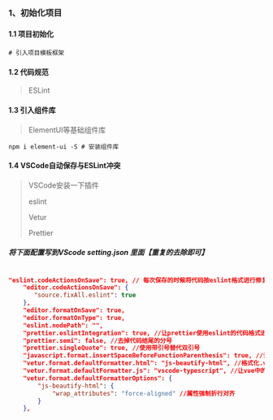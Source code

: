 ### 1、初始化项目

#### 1.1 项目初始化

```shell
# 引入项目模板框架
```

#### 1.2 代码规范

> ESLint 

#### 1.3 引入组件库

> ElementUI等基础组件库

```shell
npm i element-ui -S # 安装组件库
```

#### 1.4 VSCode自动保存与ESLint冲突

> VSCode安装一下插件
>
> eslint
>
> Vetur
>
> Prettier

#####   将下面配置写到VScode setting.json 里面【重复的去除即可】

```json
  
"eslint.codeActionsOnSave": true, // 每次保存的时候将代码按eslint格式进行修复
    "editor.codeActionsOnSave": {
       "source.fixAll.eslint": true
    },
    "editor.formatOnSave": true,
    "editor.formatOnType": true,
    "eslint.nodePath": "",
    "prettier.eslintIntegration": true, //让prettier使用eslint的代码格式进行校验
    "prettier.semi": false, //去掉代码结尾的分号
    "prettier.singleQuote": true, //使用带引号替代双引号
    "javascript.format.insertSpaceBeforeFunctionParenthesis": true, //让函数(名)和后面的括号之间加个空格
    "vetur.format.defaultFormatter.html": "js-beautify-html", //格式化.vue中html
    "vetur.format.defaultFormatter.js": "vscode-typescript", //让vue中的js按编辑器自带的ts格式进行格式化
    "vetur.format.defaultFormatterOptions": {
        "js-beautify-html": {
            "wrap_attributes": "force-aligned" //属性强制折行对齐
        }
    },
```


